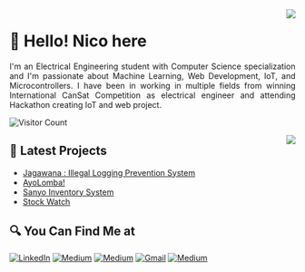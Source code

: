 <img align='right' src = "https://github.com/nicorenaldo/github-stats-transparent/blob/output/generated/overview.svg">

<!-- Greeting -->
# 👋 Hello! Nico here

<p align="justify">
  I'm an Electrical Engineering student with Computer Science specialization and I'm passionate about Machine Learning, Web Development, IoT, and Microcontrollers. I have been in working in multiple fields from winning International CanSat Competition as electrical engineer and attending Hackathon creating IoT and web project.
</p>

<!-- ## 👁‍🗨 Visitors Count -->

![Visitor Count](https://profile-counter.glitch.me/{nicorenaldo}/count.svg)

<img align='right' src = "https://github.com/nicorenaldo/github-stats-transparent/blob/output/generated/languages.svg">

## 📃 Latest Projects

<!-- BLOG-POST-LIST:START -->
- [Jagawana : Illegal Logging Prevention System](https://nicorenaldo.me/project/jagawana/)
- [AyoLomba!](https://nicorenaldo.me/project/ayolomba/)
- [Sanyo Inventory System](https://nicorenaldo.me/project/sanyo-inventory/)
- [Stock Watch](https://nicorenaldo.me/project/stock-watch/)

<!-- BLOG-POST-LIST:END -->

## 🔍 You Can Find Me at

<p>
  <a href="https://www.linkedin.com/in/nicorenaldo" target="_blank"><img alt="LinkedIn" src="https://img.shields.io/badge/linkedin-%230077B5.svg?&style=for-the-badge&logo=linkedin&logoColor=white" /></a>  
  <a href="https://nicorenaldo.medium.com/" target="_blank"><img alt="Medium" src="https://img.shields.io/badge/medium-%2312100E.svg?&style=for-the-badge&logo=medium&logoColor=white" /></a>  
  <a href="https://www.kaggle.com/nicorenaldo" target="_blank"><img alt="Medium" src="https://img.shields.io/badge/Kaggle-2C8EBB?&style=for-the-badge&logo=kaggle&logoColor=white" /></a>  
  <a href="mailto:nicorenald@gmail.com" target="_blank"><img alt="Gmail" src="https://img.shields.io/badge/gmail-D14836?&style=for-the-badge&logo=gmail&logoColor=white"/></a>
  <a href="http://nicorenaldo.me/" target="_blank"><img alt="Medium" src="https://img.shields.io/badge/-Personal%20Website-red" /></a>
</p>
